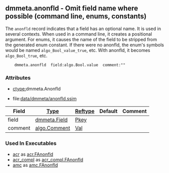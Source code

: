 ## dmmeta.anonfld - Omit field name where possible (command line, enums, constants)
<a href="#dmmeta-anonfld"></a>

The `anonfld` record indicates that a field has an optional name.
It is used in several contexts. When used in a command line, it creates a positional argument.
For enums, it causes the name of the field to be stripped from the generated enum constant.
If there were no anonfld,
the enum's symbols would be named `algo_Bool_value_true`, etc. With anonfld, it becomes `algo_Bool_true`,
etc.

```
    dmmeta.anonfld  field:algo.Bool.value  comment:""
```

### Attributes
<a href="#attributes"></a>
<!-- dev.mdmark  mdmark:MDSECTION  state:BEG_AUTO  param:Attributes -->
* [ctype:](/txt/ssimdb/dmmeta/ctype.md)dmmeta.Anonfld

* file:[data/dmmeta/anonfld.ssim](/data/dmmeta/anonfld.ssim)

|Field|[Type](/txt/ssimdb/dmmeta/ctype.md)|[Reftype](/txt/ssimdb/dmmeta/reftype.md)|Default|Comment|
|---|---|---|---|---|
|field|[dmmeta.Field](/txt/ssimdb/dmmeta/field.md)|[Pkey](/txt/exe/amc/reftypes.md#pkey)|||
|comment|[algo.Comment](/txt/protocol/algo/Comment.md)|[Val](/txt/exe/amc/reftypes.md#val)|||

<!-- dev.mdmark  mdmark:MDSECTION  state:END_AUTO  param:Attributes -->

### Used In Executables
<a href="#used-in-executables"></a>
<!-- dev.mdmark  mdmark:MDSECTION  state:BEG_AUTO  param:ImdbUses -->

* [acr](/txt/exe/acr/internals.md) as [acr.FAnonfld](/txt/exe/acr/internals.md#acr-fanonfld)
* [acr_compl](/txt/exe/acr_compl/internals.md) as [acr_compl.FAnonfld](/txt/exe/acr_compl/internals.md#acr_compl-fanonfld)
* [amc](/txt/exe/amc/internals.md) as [amc.FAnonfld](/txt/exe/amc/internals.md#amc-fanonfld)

<!-- dev.mdmark  mdmark:MDSECTION  state:END_AUTO  param:ImdbUses -->

